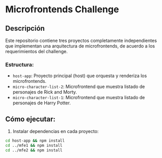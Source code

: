 # Microfrontends Challenge

## Descripción

Este repositorio contiene tres proyectos completamente independientes que implementan una arquitectura de microfrontends, de acuerdo a los requerimientos del challenge.

### Estructura:

- `host-app`: Proyecto principal (host) que orquesta y renderiza los microfrontends.
- `micro-character-list-2`: Microfrontend que muestra listado de personajes de Rick and Morty.
- `micro-character-list-1`: Microfrontend que muestra listado de personajes de Harry Potter.

## Cómo ejecutar:

1. Instalar dependencias en cada proyecto:
```bash
cd host-app && npm install
cd ../mfe1 && npm install
cd ../mfe2 && npm install